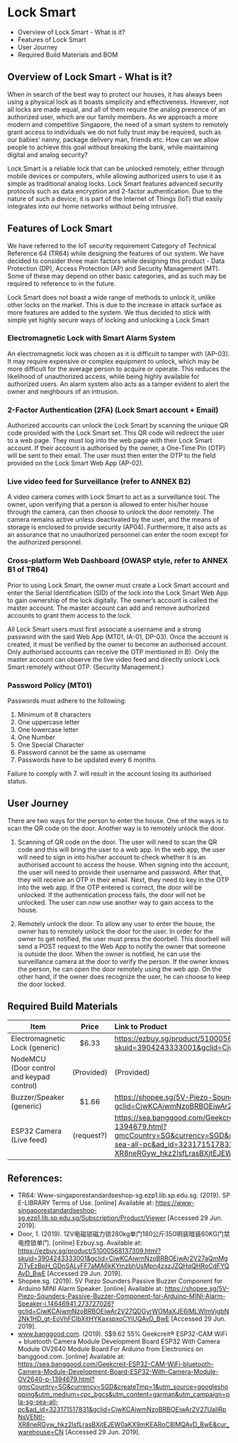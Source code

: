 # Lock Smart

- Overview of Lock Smart - What is it?
- Features of Lock Smart
- User Journey
- Required Build Materials and BOM

## Overview of Lock Smart - What is it?

When in search of the best way to protect our houses, it has always been using a physical lock as it boasts simplicity and effectiveness. However, not all locks are made equal, and all of them require the analog presence of an authorized user, which are our family members. As we approach a more modern and competitive Singapore, the need of a smart system to remotely grant access to individuals we do not fully trust may be required, such as our babies’ nanny, package delivery man, friends etc.  How can we allow people to achieve this goal without breaking the bank, while maintaining digital and analog security? 

Lock Smart is a reliable lock that can be unlocked remotely, either through mobile devices or computers, while allowing authorized users to use it as simple as traditional analog locks. Lock Smart features advanced security protocols such as data encryption and 2-factor authentication. Due to the nature of such a device, it is part of the Internet of Things (IoT) that easily integrates into our home networks without being intrusive. 

## Features of Lock Smart 
	
We have referred to the IoT security requirement Category of Technical Reference 64 (TR64) while designing the features of our system. We have decided to consider three main factors while designing this product - Data Protection (DP), Access Protection (AP) and Security Management (MT). Some of these may depend on other basic categories, and as such may be required to reference to in the future.

Lock Smart does not boast a wide range of methods to unlock it, unlike other locks on the market. This is due to the increase in attack surface as more features are added to the system. We thus decided to stick with simple yet highly secure ways of locking and unlocking a Lock Smart

### Electromagnetic Lock with Smart Alarm System

An electromagnetic lock was chosen as it is difficult to tamper with (AP-03). It may require expensive or complex equipment to unlock, which may be more difficult for the average person to acquire or operate. This reduces the likelihood of unauthorized access, while being highly available for authorized users. An alarm system also acts as a tamper evident to alert the owner and neighbours of an intrusion. 

### 2-Factor Authentication (2FA) (Lock Smart account + Email)

Authorized accounts can unlock the Lock Smart by scanning the unique QR code provided with the Lock Smart set. This QR code will redirect the user to a web page. They must log into the web page with their Lock Smart account. If their account is authorised by the owner, a One-Time Pin (OTP) will be sent to their email. The user must then enter the OTP to the field provided on the Lock Smart Web App (AP-02).

### Live video feed for Surveillance (refer to ANNEX B2)

A video camera comes with Lock Smart to act as a surveillance tool. The owner, upon verifying that a person is allowed to enter his/her house through the camera, can then choose to unlock the door remotely. The camera remains active unless deactivated by the user, and the means of storage is enclosed to provide security (AP04). Furthermore, it also acts as an assurance that no unauthorized personnel can enter the room except for the authorized personnel.

### Cross-platform Web Dashboard (OWASP style, refer to ANNEX B1 of TR64)
	
Prior to using Lock Smart, the owner must create a Lock Smart account and enter the Serial Identification (SID) of the lock into the Lock Smart Web App to gain ownership of the lock digitally. The owner’s account is called the master account. The master account can add and remove authorized accounts to grant them access to the lock.

All Lock Smart users must first associate a username and a strong password with the said Web App (MT01, IA-01, DP-03). Once the account is created, it must be verified by the owner to become an authorised account. Only authorised accounts can receive the OTP mentioned in B). Only the master account can observe the live video feed and directly unlock Lock Smart remotely without OTP. (Security Management.)

### Password Policy (MT01)

Passwords must adhere to the following:
1.	Minimum of 8 characters
2.	One uppercase letter
3.	One lowercase letter
4.	One Number
5.	One Special Character
6.	Password cannot be the same as username
7.	Passwords have to be updated every 6 months. 

Failure to comply with 7. will result in the account losing its authorised status.

## User Journey

There are two ways for the person to enter the house. One of the ways is to scan the QR code on the door. Another way is to remotely unlock the door.

1. Scanning of QR code on the door.
    The user will need to scan the QR code and this will bring the user to a web app. In the web app, the user will need to sign in into his/her account to check whether it is an authorised account to access the house. When signing into the account, the user will need to provide their username and password. After that, they will receive an OTP in their email. Next, they need to key in the OTP into the web app. If the OTP entered is correct, the door will be unlocked. If the authentication process fails, the door will not be unlocked. The user can now use another way to gain access to the house.

2. Remotely unlock the door.
    To allow any user to enter the house, the owner has to remotely unlock the door for the user. In order for the owner to get notified, the user must press the doorbell. This doorbell will send a POST request to the Web App to notify the owner that someone is outside the door. When the owner is notified, he can use the surveillance camera at the door to verify the person. If the owner knows the person, he can open the door remotely using the web app. On the other hand, if the owner does recognize the user, he can choose to keep the door locked.


## Required Build Materials

| Item | Price | Link to Product|
| ---- | :---: | :------------- |
| Electromagnetic Lock (generic) | $6.33 | https://ezbuy.sg/product/51000568137309.html?skuid=3904243333001&gclid=CjwKCAjwmNzoBRBOEiwAr2V27aQmMgZiTyEzBpH_GDnSALyFF7aMA6kKYmzbhUsMpn4zxzJZQHqQHRoCdFYQAvD_BwE|
| NodeMCU (Door control and keypad control) | (Provided) | (Provided) |
| Buzzer/Speaker (generic) | $1.66 | https://shopee.sg/5V-Piezo-Sounders-Passive-Buzzer-Component-for-Arduino-MINI-Alarm-Speaker-i.14646941.273727026?gclid=CjwKCAjwmNzoBRBOEiwAr2V27QDGyrWOMaXJE6IMLWImVjgbN2Nk1HD_gt-EoVhFCIbXitHYKaxspxoCYiUQAvD_BwE |
| ESP32 Camera (Live feed) | (request?) | https://sea.banggood.com/Geekcreit-ESP32-CAM-WiFi-bluetooth-Camera-Module-Development-Board-ESP32-With-Camera-Module-OV2640-p-1394679.html?gmcCountry=SG&currency=SGD&createTmp=1&utm_source=googleshopping&utm_medium=cpc_bgcs&utm_content=garman&utm_campaign=pla-sg-sea-all-pc&ad_id=323171517831&gclid=CjwKCAjwmNzoBRBOEiwAr2V27UaIiRpNsVENtI-XR8neRGyw_hkz2IsfLrasBXjtEJEW0aKX9mKEARoC8lMQAvD_BwE&cur_warehouse=CN|

## References:
- TR64: Www-singaporestandardseshop-sg.ezp1.lib.sp.edu.sg. (2019). SP E-LIBRARY Terms of Use. [online] Available at: https://www-singaporestandardseshop-sg.ezp1.lib.sp.edu.sg/Subscription/Product/Viewer [Accessed 29 Jun. 2019].
- Door, 1. (2019). 12V电磁锁磁力锁280kg单门180公斤350明装暗装60KG门禁电控锁单门. [online] Ezbuy.sg. Available at: https://ezbuy.sg/product/51000568137309.html?skuid=3904243333001&gclid=CjwKCAjwmNzoBRBOEiwAr2V27aQmMgZiTyEzBpH_GDnSALyFF7aMA6kKYmzbhUsMpn4zxzJZQHqQHRoCdFYQAvD_BwE [Accessed 29 Jun. 2019].
- Shopee.sg. (2019). 5V Piezo Sounders Passive Buzzer Component for Arduino MINI Alarm Speaker. [online] Available at: https://shopee.sg/5V-Piezo-Sounders-Passive-Buzzer-Component-for-Arduino-MINI-Alarm-Speaker-i.14646941.273727026?gclid=CjwKCAjwmNzoBRBOEiwAr2V27QDGyrWOMaXJE6IMLWImVjgbN2Nk1HD_gt-EoVhFCIbXitHYKaxspxoCYiUQAvD_BwE [Accessed 29 Jun. 2019].
- www.banggood.com. (2019). S$9.62 55% Geekcreit® ESP32-CAM WiFi + bluetooth Camera Module Development Board ESP32 With Camera Module OV2640  Module Board For Arduino from Electronics on banggood.com. [online] Available at: https://sea.banggood.com/Geekcreit-ESP32-CAM-WiFi-bluetooth-Camera-Module-Development-Board-ESP32-With-Camera-Module-OV2640-p-1394679.html?gmcCountry=SG&currency=SGD&createTmp=1&utm_source=googleshopping&utm_medium=cpc_bgcs&utm_content=garman&utm_campaign=pla-sg-sea-all-pc&ad_id=323171517831&gclid=CjwKCAjwmNzoBRBOEiwAr2V27UaIiRpNsVENtI-XR8neRGyw_hkz2IsfLrasBXjtEJEW0aKX9mKEARoC8lMQAvD_BwE&cur_warehouse=CN [Accessed 29 Jun. 2019].